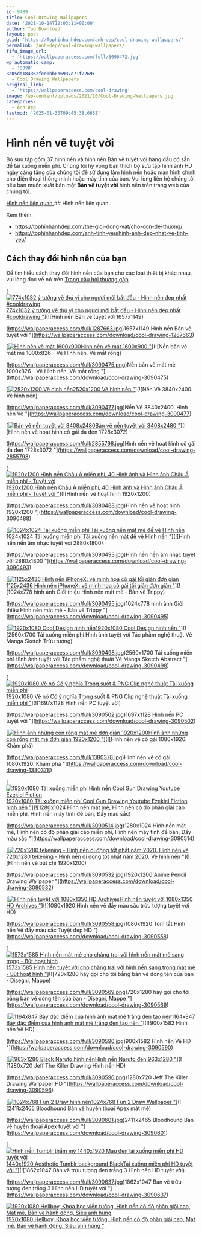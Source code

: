 ```yaml
---
id: 9789
title: Cool Drawing Wallpapers
date: '2021-10-14T12:03:11+00:00'
author: Top Download
layout: post
guid: 'https://Tophinhanhdep.com/anh-dep/cool-drawing-wallpapers/'
permalink: /anh-dep/cool-drawing-wallpapers/
fifu_image_url:
  - 'https://wallpaperaccess.com/full/3090472.jpg'
wp_automatic_camp:
  - '8098'
8a05dd184362fed0bb0b6937e71f2269:
  - Cool Drawing Wallpapers
original_link:
  - 'https://wallpaperaccess.com/cool-drawing'
image: /wp-content/uploads/2021/10/Cool-Drawing-Wallpapers.jpg
categories:
  - Ảnh Đẹp
lastmod: '2025-01-30T09:45:38.665Z'
---
```

# Hình nền vẽ tuyệt vời

Bộ sưu tập gồm 37 hình nền và hình nền Bản vẽ tuyệt vời hàng đầu có sẵn để tải xuống miễn phí. Chúng tôi hy vọng bạn thích bộ sưu tập hình ảnh HD ngày càng tăng của chúng tôi để sử dụng làm hình nền hoặc màn hình chính cho điện thoại thông minh hoặc máy tính của bạn. Vui lòng liên hệ chúng tôi nếu bạn muốn xuất bản một **Bản vẽ tuyệt vời** hình nền trên trang web của chúng tôi.

[Hình nền liên quan ](#related) ## Hình nền liên quan.

   
 Xem thêm:

   
- <https://tophinhanhdep.com/the-gioi-dong-vat/cho-con-de-thuong/>
- <https://tophinhanhdep.com/anh-tinh-yeu/hinh-anh-dep-nhat-ve-tinh-yeu/>

## Cách thay đổi hình nền của bạn

Để tìm hiểu cách thay đổi hình nền của bạn cho các loại thiết bị khác nhau, vui lòng đọc về nó trên [Trang câu hỏi thường gặp](https://tophinhanhdep.com/faq/).

  
[[![774x1032 ý tưởng vẽ thú vị cho người mới bắt đầu - Hình nền đẹp nhất #cooldrawing](https://wallpaperaccess.com/full/3090472.jpg)774x1032 ý tưởng vẽ thú vị cho người mới bắt đầu - Hình nền đẹp nhất #cooldrawing "](https://wallpaperaccess.com/download/cool-drawing-3090472)](![Hình nền Bản vẽ tuyệt vời 1657x1149)

(https://wallpaperaccess.com/full/1287663.jpg)1657x1149 Hình nền Bản vẽ tuyệt vời "](https://wallpaperaccess.com/download/cool-drawing-1287663)

[[![Hình nền vẽ mát 1600x900](https://wallpaperaccess.com/full/3090474.jpg)Hình nền vẽ mát 1600x900 "](https://wallpaperaccess.com/download/cool-drawing-3090474)](![Nền bản vẽ mát mẻ 1000x826 - Vẽ Hình nền.  Vẽ mắt rồng)

(https://wallpaperaccess.com/full/3090475.png)Nền bản vẽ mát mẻ 1000x826 - Vẽ Hình nền. Vẽ mắt rồng "](https://wallpaperaccess.com/download/cool-drawing-3090475)

[[![2520x1200 Vẽ hình nền](https://wallpaperaccess.com/full/1287716.jpg)2520x1200 Vẽ hình nền "](https://wallpaperaccess.com/download/cool-drawing-1287716)](![Nền Vẽ 3840x2400.  Vẽ hình nền)

(https://wallpaperaccess.com/full/3090477.jpg)Nền Vẽ 3840x2400. Hình nền Vẽ "](https://wallpaperaccess.com/download/cool-drawing-3090477)

[[![Bản vẽ nền tuyệt vời 3408x2480](https://wallpaperaccess.com/full/3090479.jpg)Bản vẽ nền tuyệt vời 3408x2480 "](https://wallpaperaccess.com/download/cool-drawing-3090479)](![Hình nền vẽ hoạt hình cô gái da đen 1728x3072)

(https://wallpaperaccess.com/full/2855798.jpg)Hình nền vẽ hoạt hình cô gái da đen 1728x3072 "](https://wallpaperaccess.com/download/cool-drawing-2855798)

[[![1920x1200 Hình nền Châu Á miễn phí, 40 Hình ảnh và Hình ảnh Châu Á miễn phí - Tuyệt vời](https://wallpaperaccess.com/full/3090483.jpg)1920x1200 Hình nền Châu Á miễn phí, 40 Hình ảnh và Hình ảnh Châu Á miễn phí - Tuyệt vời "](https://wallpaperaccess.com/download/cool-drawing-3090483)](![Hình nền vẽ hoạt hình 1920x1200)

(https://wallpaperaccess.com/full/3090488.jpg)Hình nền vẽ hoạt hình 1920x1200 "](https://wallpaperaccess.com/download/cool-drawing-3090488)

[[![1024x1024 Tải xuống miễn phí Tải xuống nền mát mẻ để vẽ Hình nền](https://wallpaperaccess.com/full/3090489.jpg)1024x1024 Tải xuống miễn phí Tải xuống nền mát để vẽ Hình nền "](https://wallpaperaccess.com/download/cool-drawing-3090489)](![Hình nền nền âm nhạc tuyệt vời 2880x1800)

(https://wallpaperaccess.com/full/3090493.jpg)Hình nền nền âm nhạc tuyệt vời 2880x1800 "](https://wallpaperaccess.com/download/cool-drawing-3090493)

[[![1125x2436 Hình nền iPhoneX: vẽ minh họa cô gái tối giản đơn giản](https://wallpaperaccess.com/full/2542227.jpg)1125x2436 Hình nền iPhoneX: vẽ minh họa cô gái tối giản đơn giản "](https://wallpaperaccess.com/download/cool-drawing-2542227)](![1024x778 hình ảnh Giới thiệu Hình nền mát mẻ - Bản vẽ Trippy)

(https://wallpaperaccess.com/full/3090495.jpg)1024x778 hình ảnh Giới thiệu Hình nền mát mẻ - Bản vẽ Trippy "](https://wallpaperaccess.com/download/cool-drawing-3090495)

[[![1920x1080 Cool Design hình nền](https://wallpaperaccess.com/full/3090496.jpg)1920x1080 Cool Design hình nền "](https://wallpaperaccess.com/download/cool-drawing-3090496)](![2560x1700 Tải xuống miễn phí Hình ảnh tuyệt vời Tác phẩm nghệ thuật Vẽ Manga Sketch Trừu tượng)

(https://wallpaperaccess.com/full/3090498.jpg)2560x1700 Tải xuống miễn phí Hình ảnh tuyệt vời Tác phẩm nghệ thuật Vẽ Manga Sketch Abstract "](https://wallpaperaccess.com/download/cool-drawing-3090498)

[[![1920x1080 Vẽ nó Có ý nghĩa Trong suốt & PNG Clip nghệ thuật Tải xuống miễn phí](https://wallpaperaccess.com/full/3083898.png)1920x1080 Vẽ nó Có ý nghĩa Trong suốt &amp; PNG Clip nghệ thuật Tải xuống miễn phí "](https://wallpaperaccess.com/download/cool-drawing-3083898)](![1697x1128 Hình nền PC tuyệt vời)

(https://wallpaperaccess.com/full/3090502.jpg)1697x1128 Hình nền PC tuyệt vời "](https://wallpaperaccess.com/download/cool-drawing-3090502)

[[![Hình ảnh những con rồng mát mẻ đơn giản 1920x1200](https://wallpaperaccess.com/full/3090504.jpg)Hình ảnh những con rồng mát mẻ đơn giản 1920x1200 "](https://wallpaperaccess.com/download/cool-drawing-3090504)](![Hình nền vẽ cô gái 1080x1920.  Khám phá)

(https://wallpaperaccess.com/full/1380378.jpg)Hình nền vẽ cô gái 1080x1920. Khám phá "](https://wallpaperaccess.com/download/cool-drawing-1380378)

 [[![1920x1080 Tải xuống miễn phí Hình nền Cool Gun Drawing Youtube Ezekiel Fiction](https://wallpaperaccess.com/full/3090508.jpg)1920x1080 Tải xuống miễn phí Cool Gun Drawing Youtube Ezekiel Fiction hình nền "](https://wallpaperaccess.com/download/cool-drawing-3090508)](![1280x1024 Hình nền mát mẻ, Hình nền có độ phân giải cao miễn phí, Hình nền máy tính để bàn, Đầy màu sắc)

(https://wallpaperaccess.com/full/3090514.jpg)1280x1024 Hình nền mát mẻ, Hình nền có độ phân giải cao miễn phí, Hình nền máy tính để bàn, Đầy màu sắc "](https://wallpaperaccess.com/download/cool-drawing-3090514)

[[![720x1280 tekening - Hình nền di động tốt nhất năm 2020. Hình nền vẽ](https://wallpaperaccess.com/full/3090528.jpg)720x1280 tekening - Hình nền di động tốt nhất năm 2020. Vẽ hình nền "](https://wallpaperaccess.com/download/cool-drawing-3090528)](![Hình nền vẽ bút chì 1920x1200)

(https://wallpaperaccess.com/full/3090532.jpg)1920x1200 Anime Pencil Drawing Wallpaper "](https://wallpaperaccess.com/download/cool-drawing-3090532)

[[![Hình nền tuyệt vời 1080x1350 HD Archives](https://wallpaperaccess.com/full/3090556.jpg)Hình nền tuyệt vời 1080x1350 HD Archives "](https://wallpaperaccess.com/download/cool-drawing-3090556)](![1080x1920 Hình nền vẽ đầy màu sắc trừu tượng tuyệt vời HD)

(https://wallpaperaccess.com/full/3090558.jpg)1080x1920 Tóm tắt Hình nền Vẽ đầy màu sắc Tuyệt đẹp HD "](https://wallpaperaccess.com/download/cool-drawing-3090558)

[[![1573x1585 Hình nền mát mẻ cho chàng trai với hình nền mát mẻ sang trọng - Bút hoạt hình](https://wallpaperaccess.com/full/3090561.jpg)1573x1585 Hình nền tuyệt vời cho chàng trai với hình nền sang trọng mát mẻ - Bút hoạt hình "](https://wallpaperaccess.com/download/cool-drawing-3090561)](![720x1280 hãy gọi cho tôi bằng bản vẽ dòng tên của bạn - Disegni, Mappe)

(https://wallpaperaccess.com/full/3090569.png)720x1280 hãy gọi cho tôi bằng bản vẽ dòng tên của bạn - Disegni, Mappe "](https://wallpaperaccess.com/download/cool-drawing-3090569)

[[![1164x847 Bảy đặc điểm của hình ảnh mát mẻ trắng đen tạo nên](https://wallpaperaccess.com/full/3090570.jpg)1164x847 Bảy đặc điểm của hình ảnh mát mẻ trắng đen tạo nên "](https://wallpaperaccess.com/download/cool-drawing-3090570)](![900x1582 Hình nền Vẽ HD)

(https://wallpaperaccess.com/full/3090590.jpg)900x1582 Hình nền Vẽ HD "](https://wallpaperaccess.com/download/cool-drawing-3090590)

[[![963x1280 Black Naruto hình nền](https://wallpaperaccess.com/full/3090593.jpg)Hình nền Naruto đen 963x1280 "](https://wallpaperaccess.com/download/cool-drawing-3090593)](![1280x720 Jeff The Killer Drawing Hình nền HD)

(https://wallpaperaccess.com/full/3090596.png)1280x720 Jeff The Killer Drawing Wallpaper HD "](https://wallpaperaccess.com/download/cool-drawing-3090596)

[[![1024x768 Fun 2 Draw hình nền](https://wallpaperaccess.com/full/3090597.jpg)1024x768 Fun 2 Draw Wallpaper "](https://wallpaperaccess.com/download/cool-drawing-3090597)](![2411x2465 Bloodhound Bản vẽ huyền thoại Apex mát mẻ)

(https://wallpaperaccess.com/full/3090601.jpg)2411x2465 Bloodhound Bản vẽ huyền thoại Apex tuyệt vời "](https://wallpaperaccess.com/download/cool-drawing-3090601)

[[![Hình nền Tumblr thẩm mỹ 1440x1920 Màu đenTải xuống miễn phí HD tuyệt vời](https://wallpaperaccess.com/full/628207.jpg)1440x1920 Aesthetic Tumblr background BlackTải xuống miễn phí HD tuyệt vời "](https://wallpaperaccess.com/download/cool-drawing-628207)](![1862x1047 Bản vẽ trừu tượng đen trắng 3 Hình nền HD tuyệt vời)

(https://wallpaperaccess.com/full/3090637.jpg)1862x1047 Bản vẽ trừu tượng đen trắng 3 Hình nền HD tuyệt vời "](https://wallpaperaccess.com/download/cool-drawing-3090637)

[![1920x1080 Hellboy, Khoa học viễn tưởng, Hình nền có độ phân giải cao, Mát mẻ, Bản vẽ hành động, Siêu anh hùng](https://wallpaperaccess.com/full/3090638.jpg)1920x1080 Hellboy, Khoa học viễn tưởng, Hình nền có độ phân giải cao, Mát mẻ, Bản vẽ hành động, Siêu anh hùng "](https://wallpaperaccess.com/download/cool-drawing-3090638)
